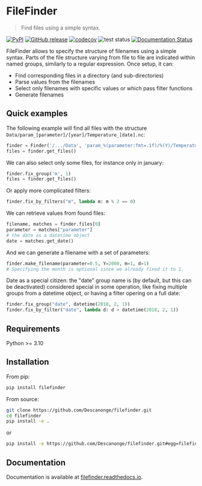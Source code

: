 
# FileFinder

> Find files using a simple syntax.

<div align="left">

[![PyPI](https://img.shields.io/pypi/v/filefinder)](https://pypi.org/project/filefinder)
[![GitHub release](https://img.shields.io/github/v/release/Descanonge/filefinder)](https://github.com/Descanonge/filefinder/releases)
[![codecov](https://codecov.io/github/Descanonge/filefinder/branch/master/graph/badge.svg?token=D5OBXX61HM)](https://codecov.io/github/Descanonge/filefinder)
![test status](https://github.com/Descanonge/filefinder/actions/workflows/tests.yml/badge.svg)
[![Documentation Status](https://readthedocs.org/projects/filefinder/badge/?version=latest)](https://filefinder.readthedocs.io/en/latest/?badge=latest)

</div>

FileFinder allows to specify the structure of filenames using a simple syntax.
Parts of the file structure varying from file to file are indicated within named
groups, similarly to a regular expression. Once setup, it can:

- Find corresponding files in a directory (and sub-directories)
- Parse values from the filenames
- Select only filenames with specific values or which pass filter functions
- Generate filenames

## Quick examples

The following example will find all files with the structure ``Data/param_[parameter]/[year]/Temperature_[date].nc``:
``` python
finder = Finder('/.../Data', 'param_%(parameter:fmt=.1f)/%(Y)/Temperature_%(Y)%(m)%(d).nc')
files = finder.get_files()
```

We can also select only some files, for instance only in january:
``` python
finder.fix_group('m', 1)
files = finder.get_files()
```

Or apply more complicated filters:
``` python
finder.fix_by_filters("m", lambda m: m % 2 == 0)
```

We can retrieve values from found files:
``` python
filename, matches = finder.files[0]
parameter = matches["parameter"]
# the date as a datetime object
date = matches.get_date()
```

And we can generate a filename with a set of parameters:
``` python
finder.make_filename(parameter=0.5, Y=2000, m=1, d=1)
# Specifying the month is optional since we already fixed it to 1.
```

Date as a special citizen: the "date" group name is (by default, but this can be
deactivated) considered special in some operation, like fixing multiple groups
from a datetime object, or having a filter opering on a full date:
``` python
finder.fix_group("date", datetime(2018, 2, 1))
finder.fix_by_filter("date", lambda d: d > datetime(2018, 2, 1))
```

## Requirements

Python >= 3.10

## Installation

From pip:
``` sh
pip install filefinder
```

From source:
``` sh
git clone https://github.com/Descanonge/filefinder.git
cd filefinder
pip install -e .
```
or
``` sh
pip install -e https://github.com/Descanonge/filefinder.git#egg=filefinder
```

## Documentation

Documentation is available at [filefinder.readthedocs.io](https://filefinder.readthedocs.io).
